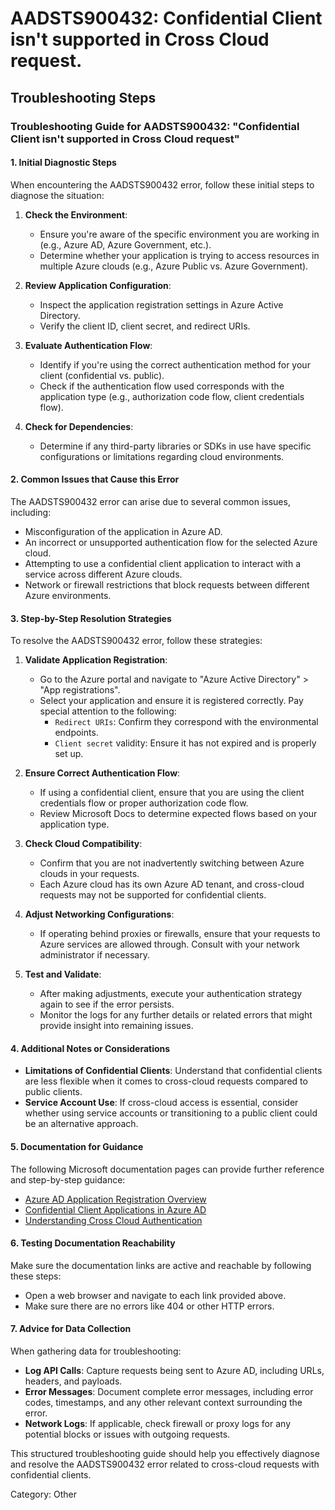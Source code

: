 # AADSTS900432: Confidential Client isn't supported in Cross Cloud request.


## Troubleshooting Steps
### Troubleshooting Guide for AADSTS900432: "Confidential Client isn't supported in Cross Cloud request"

#### 1. Initial Diagnostic Steps
When encountering the AADSTS900432 error, follow these initial steps to diagnose the situation:

1. **Check the Environment**:
   - Ensure you're aware of the specific environment you are working in (e.g., Azure AD, Azure Government, etc.).
   - Determine whether your application is trying to access resources in multiple Azure clouds (e.g., Azure Public vs. Azure Government).

2. **Review Application Configuration**:
   - Inspect the application registration settings in Azure Active Directory.
   - Verify the client ID, client secret, and redirect URIs.

3. **Evaluate Authentication Flow**:
   - Identify if you're using the correct authentication method for your client (confidential vs. public).
   - Check if the authentication flow used corresponds with the application type (e.g., authorization code flow, client credentials flow).

4. **Check for Dependencies**:
   - Determine if any third-party libraries or SDKs in use have specific configurations or limitations regarding cloud environments.

#### 2. Common Issues that Cause this Error
The AADSTS900432 error can arise due to several common issues, including:

- Misconfiguration of the application in Azure AD.
- An incorrect or unsupported authentication flow for the selected Azure cloud.
- Attempting to use a confidential client application to interact with a service across different Azure clouds.
- Network or firewall restrictions that block requests between different Azure environments.

#### 3. Step-by-Step Resolution Strategies
To resolve the AADSTS900432 error, follow these strategies:

1. **Validate Application Registration**:
   - Go to the Azure portal and navigate to "Azure Active Directory" > "App registrations".
   - Select your application and ensure it is registered correctly. Pay special attention to the following:
     - `Redirect URIs`: Confirm they correspond with the environmental endpoints.
     - `Client secret` validity: Ensure it has not expired and is properly set up.

2. **Ensure Correct Authentication Flow**:
   - If using a confidential client, ensure that you are using the client credentials flow or proper authorization code flow.
   - Review Microsoft Docs to determine expected flows based on your application type.

3. **Check Cloud Compatibility**:
   - Confirm that you are not inadvertently switching between Azure clouds in your requests.
   - Each Azure cloud has its own Azure AD tenant, and cross-cloud requests may not be supported for confidential clients.

4. **Adjust Networking Configurations**:
   - If operating behind proxies or firewalls, ensure that your requests to Azure services are allowed through. Consult with your network administrator if necessary.

5. **Test and Validate**:
   - After making adjustments, execute your authentication strategy again to see if the error persists.
   - Monitor the logs for any further details or related errors that might provide insight into remaining issues.

#### 4. Additional Notes or Considerations
- **Limitations of Confidential Clients**: Understand that confidential clients are less flexible when it comes to cross-cloud requests compared to public clients.
- **Service Account Use**: If cross-cloud access is essential, consider whether using service accounts or transitioning to a public client could be an alternative approach.

#### 5. Documentation for Guidance
The following Microsoft documentation pages can provide further reference and step-by-step guidance:

- [Azure AD Application Registration Overview](https://docs.microsoft.com/en-us/azure/active-directory/develop/quickstart-register-app)
- [Confidential Client Applications in Azure AD](https://docs.microsoft.com/en-us/azure/active-directory/develop/scenario-daemon-acquire-token)
- [Understanding Cross Cloud Authentication](https://docs.microsoft.com/en-us/azure/active-directory/develop/v2-protocols-oidc)

#### 6. Testing Documentation Reachability
Make sure the documentation links are active and reachable by following these steps:
- Open a web browser and navigate to each link provided above.
- Make sure there are no errors like 404 or other HTTP errors.

#### 7. Advice for Data Collection
When gathering data for troubleshooting:

- **Log API Calls**: Capture requests being sent to Azure AD, including URLs, headers, and payloads.
- **Error Messages**: Document complete error messages, including error codes, timestamps, and any other relevant context surrounding the error.
- **Network Logs**: If applicable, check firewall or proxy logs for any potential blocks or issues with outgoing requests.

This structured troubleshooting guide should help you effectively diagnose and resolve the AADSTS900432 error related to cross-cloud requests with confidential clients.

Category: Other